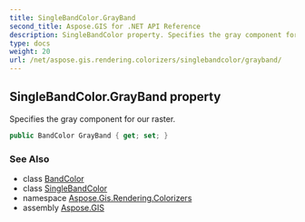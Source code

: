 ```yaml
---
title: SingleBandColor.GrayBand
second_title: Aspose.GIS for .NET API Reference
description: SingleBandColor property. Specifies the gray component for our raster.
type: docs
weight: 20
url: /net/aspose.gis.rendering.colorizers/singlebandcolor/grayband/
---
```

## SingleBandColor.GrayBand property

Specifies the gray component for our raster.

```csharp
public BandColor GrayBand { get; set; }
```

### See Also

* class [BandColor](../../bandcolor/)
* class [SingleBandColor](../)
* namespace [Aspose.Gis.Rendering.Colorizers](../../singlebandcolor/)
* assembly [Aspose.GIS](../../../)


